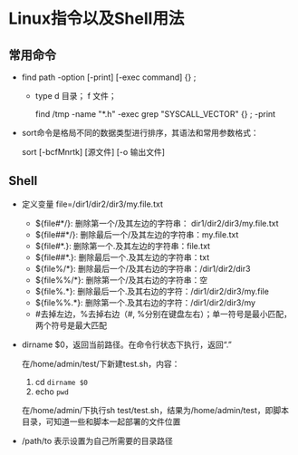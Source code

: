 # Linux指令以及Shell用法

## 常用命令

- find path -option [-print] [-exec command] {} \;
    
    - type d 目录； f 文件；
            
        find   /tmp   -name "*.h"   -exec grep "SYSCALL_VECTOR"   {}   \; -print
        
-  sort命令是格局不同的数据类型进行排序，其语法和常用参数格式：

    sort [-bcfMnrtk] [源文件] [-o 输出文件]
    
## Shell

- 定义变量 file=/dir1/dir2/dir3/my.file.txt

    - ${file#*/}: 删除第一个/及其左边的字符串： dir1/dir2/dir3/my.file.txt
    - ${file##*/}: 删除最后一个/及其左边的字符串：my.file.txt
    - ${file#*.}: 删除第一个.及其左边的字符串：file.txt
    - ${file##*.}: 删除最后一个.及其左边的字符串：txt
    - ${file%/*}: 删除最后一个/及其右边的字符串：/dir1/dir2/dir3
    - ${file%%/*}: 删除第一个/及其右边的字符串：空
    - ${file%.*}: 删除最后一个.及其右边的字符：/dir1/dir2/dir3/my.file
    - ${file%%.*}: 删除第一个.及其右边的字符：/dir1/dir2/dir3/my
    - \#去掉左边，\%去掉右边（\#, %分别在键盘左右）；单一符号是最小匹配，两个符号是最大匹配
    
- dirname $0，返回当前路径。在命令行状态下执行，返回“.”

    在/home/admin/test/下新建test.sh，内容：
    
    1. cd `dirname $0`
    2. echo `pwd`
  
    在/home/admin/下执行sh test/test.sh，结果为/home/admin/test，即脚本目录，可知道一些和脚本一起部署的文件位置
    
- /path/to 表示设置为自己所需要的目录路径

    
    
        
